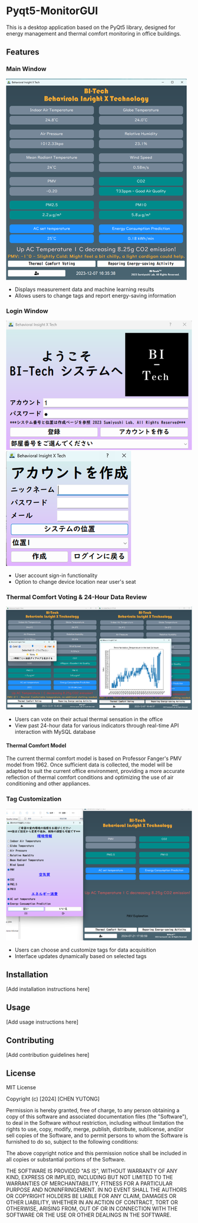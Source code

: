 # Pyqt5-MonitorGUI

This is a desktop application based on the PyQt5 library, designed for energy management and thermal comfort monitoring in office buildings.

## Features

### Main Window
![Main Window](Image/2.png)
- Displays measurement data and machine learning results
- Allows users to change tags and report energy-saving information

### Login Window
![Login Window 1](Image/0.png) ![Login Window 2](Image/01.png)
- User account sign-in functionality
- Option to change device location near user's seat

### Thermal Comfort Voting & 24-Hour Data Review
![Voting and Data Review](Image/v.png)
- Users can vote on their actual thermal sensation in the office
- View past 24-hour data for various indicators through real-time API interaction with MySQL database

#### Thermal Comfort Model
The current thermal comfort model is based on Professor Fanger's PMV model from 1962. Once sufficient data is collected, the model will be adapted to suit the current office environment, providing a more accurate reflection of thermal comfort conditions and optimizing the use of air conditioning and other appliances.

### Tag Customization
![Tag Change](Image/tag2.png)
- Users can choose and customize tags for data acquisition
- Interface updates dynamically based on selected tags

## Installation

[Add installation instructions here]

## Usage

[Add usage instructions here]

## Contributing

[Add contribution guidelines here]

## License

MIT License

Copyright (c) [2024] [CHEN YUTONG]

Permission is hereby granted, free of charge, to any person obtaining a copy
of this software and associated documentation files (the "Software"), to deal
in the Software without restriction, including without limitation the rights
to use, copy, modify, merge, publish, distribute, sublicense, and/or sell
copies of the Software, and to permit persons to whom the Software is
furnished to do so, subject to the following conditions:

The above copyright notice and this permission notice shall be included in all
copies or substantial portions of the Software.

THE SOFTWARE IS PROVIDED "AS IS", WITHOUT WARRANTY OF ANY KIND, EXPRESS OR
IMPLIED, INCLUDING BUT NOT LIMITED TO THE WARRANTIES OF MERCHANTABILITY,
FITNESS FOR A PARTICULAR PURPOSE AND NONINFRINGEMENT. IN NO EVENT SHALL THE
AUTHORS OR COPYRIGHT HOLDERS BE LIABLE FOR ANY CLAIM, DAMAGES OR OTHER
LIABILITY, WHETHER IN AN ACTION OF CONTRACT, TORT OR OTHERWISE, ARISING FROM,
OUT OF OR IN CONNECTION WITH THE SOFTWARE OR THE USE OR OTHER DEALINGS IN THE
SOFTWARE.
